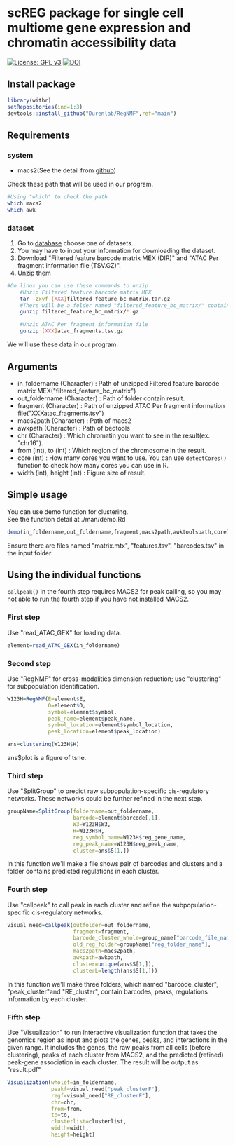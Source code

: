 # scREG package for single cell multiome gene expression and chromatin accessibility data
[![License: GPL v3](https://img.shields.io/badge/License-GPLv3-blue.svg)](https://www.gnu.org/licenses/gpl-3.0)
[![DOI](https://zenodo.org/badge/DOI/10.5281/zenodo.5676303.svg)](https://zenodo.org/record/5676303#.YY2FWGDMJaQ)

## Install package

```R
library(withr)
setRepositories(ind=1:3)
devtools::install_github("Durenlab/RegNMF",ref="main")
```

## Requirements

### system

* macs2(See the detail from [github](https://github.com/macs3-project/MACS))

Check these path that will be used in our program.

```bash
#Using "which" to check the path
which macs2
which awk
```

### dataset

1. Go to
   [database](https://support.10xgenomics.com/single-cell-multiome-atac-gex/datasets)
   choose one of datasets.
2. You may have to input your information for downloading the dataset.
3. Download "Filtered feature barcode matrix MEX (DIR)" and "ATAC Per fragment
   information file (TSV.GZ)".
4. Unzip them

```bash
#On linux you can use these commands to unzip
    #Unzip Filtered feature barcode matrix MEX
    tar -zxvf [XXX]filtered_feature_bc_matrix.tar.gz
    #There will be a folder named "filtered_feature_bc_matrix/" contain "barcodes.tsv.gz", "matrix.mtx.gz", "features.tsv.gz". Unzip them
    gunzip filtered_feature_bc_matrix/*.gz

    #Unzip ATAC Per fragment information file
    gunzip [XXX]atac_fragments.tsv.gz
```

We will use these data in our program.

## Arguments

* in_foldername (Character) : Path of unzipped Filtered feature barcode matrix
  MEX("filtered_feature_bc_matrix")
* out_foldername (Character) : Path of folder contain result.
* fragment (Character) : Path of unzipped ATAC Per fragment information
  file("XXXatac_fragments.tsv")
* macs2path (Character) : Path of macs2
* awkpath (Character) : Path of bedtools
* chr (Character) : Which chromatin you want to see in the result(ex. "chr16").
* from (int), to (int) : Which region of the chromosome in the result.
* core (int) : How many cores you want to use. You can use `detectCores()`
  function to check how many cores you can use in R.
* width (int), height (int) : Figure size of result.

## Simple usage

You can use demo function for clustering.  
See the function detail at ./man/demo.Rd

```R
demo(in_foldername,out_foldername,fragment,macs2path,awktoolspath,core)
```

Ensure there are files named "matrix.mtx", "features.tsv", "barcodes.tsv" in
the input folder.

## Using the individual functions  

`callpeak()` in the fourth step requires MACS2 for peak calling, so you may not
able to run the fourth step if you have not installed MACS2.

### First step

Use "read_ATAC_GEX" for loading data.

```R
element=read_ATAC_GEX(in_foldername)
```

### Second step

Use "RegNMF" for cross-modalities dimension reduction; use "clustering" for
subpopulation identification.

```R
W123H=RegNMF(E=element$E, 
             O=element$O, 
             symbol=element$symbol, 
             peak_name=element$peak_name, 
             symbol_location=element$symbol_location, 
             peak_location=element$peak_location)

ans=clustering(W123H$H)
```

ans$plot is a figure of tsne.

### Third step

Use "SplitGroup" to predict raw subpopulation-specific cis-regulatory networks.
These networks could be further refined in the next step.

```R
groupName=SplitGroup(foldername=out_foldername,
                     barcode=element$barcode[,1],
                     W3=W123H$W3,
                     H=W123H$H,
                     reg_symbol_name=W123H$reg_gene_name,
                     reg_peak_name=W123H$reg_peak_name,
                     cluster=ans$S[1,])
```

In this function we'll make a file shows pair of barcodes and clusters and a
folder contains predicted regulations in each cluster.

### Fourth step

Use "callpeak" to call peak in each cluster and refine the
subpopulation-specific cis-regulatory networks.

```R
visual_need=callpeak(outfolder=out_foldername,
                     fragment=fragment,
                     barcode_cluster_whole=group_name["barcode_file_name"],
                     old_reg_folder=groupName["reg_folder_name"],
                     macs2path=macs2path,
                     awkpath=awkpath,
                     cluster=unique(ans$S[1,]),
                     clusterL=length(ans$S[1,]))
```

In this function we'll make three folders, which named "barcode_cluster",
"peak_cluster"and "RE_cluster", contain barcodes, peaks, regulations
information by each cluster.

### Fifth step

Use "Visualization" to run interactive visualization function that takes the
genomics region as input and plots the genes, peaks, and interactions in the
given range. It includes the genes, the raw peaks from all cells (before
clustering), peaks of each cluster from MACS2, and the predicted (refined)
peak-gene association in each cluster. The result will be output as
"result.pdf"

```R
Visualization(wholef=in_foldername,
              peakf=visual_need["peak_clusterF"],
              regf=visual_need["RE_clusterF"],
              chr=chr,
              from=from,
              to=to,
              clusterlist=clusterlist,
              width=width,
              height=height)
```
